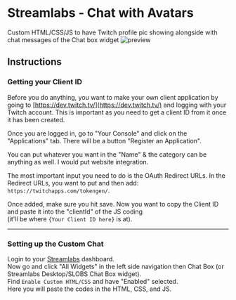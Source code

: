 # Streamlabs - Chat with Avatars
Custom HTML/CSS/JS to have Twitch profile pic showing alongside with chat messages of the Chat box widget
![preview](https://user-images.githubusercontent.com/40627143/160465881-bf89c370-1695-4b1c-92b4-03bb61bf8c31.png)

## Instructions

### Getting your Client ID
Before you do anything, you want to make your own client application by going to [https://dev.twitch.tv/](https://dev.twitch.tv/) and logging with your Twitch account. This is important as you need to get a client ID from it once it has been created. <br />

Once you are logged in, go to "Your Console" and click on the "Applications" tab. There will be a button "Register an Application". <br />

You can put whatever you want in the "Name" & the category can be anything as well. I would put website integration. <br />

The most important input you need to do is the OAuth Redirect URLs. In the Redirect URLs, you want to put and then add: `https://twitchapps.com/tokengen/`. <br />

Once added, make sure you hit save. Now you want to copy the Client ID and paste it into the "clientId" of the JS coding <br />(it'll be where `{Your Client ID here}` is at).

---

### Setting up the Custom Chat
Login to your [Streamlabs](https://streamlabs.com/) dashboard. <br />
Now go and click "All Widgets" in the left side navigation then Chat Box (or Streamlabs Desktop/SLOBS Chat Box widget). <br />
Find `Enable Custom HTML/CSS` and have "Enabled" selected. <br />
Here you will paste the codes in the HTML, CSS, and JS. <br />
